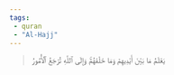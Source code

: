 ```yaml
---
tags: 
 - quran 
 - "Al-Hajj"
---
```


> يَعۡلَمُ مَا بَيۡنَ أَيۡدِيهِمۡ وَمَا خَلۡفَهُمۡۚ وَإِلَى ٱللَّهِ تُرۡجَعُ ٱلۡأُمُورُ
